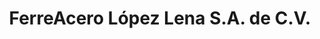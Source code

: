 ---
title: "FerreAcero López Lena S.A. de C.V."
url: /santo-domingo-ingenio/ferreacero-lopez-lena-s-a-de-c-v/
shop: hardware
---